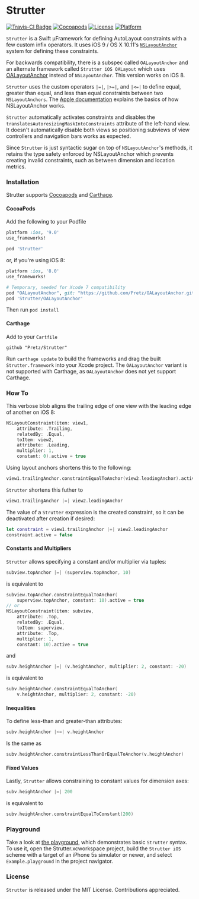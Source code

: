 # Strutter
[![Travis-CI Badge](https://travis-ci.org/Pretz/Strutter.svg?branch=master)](https://travis-ci.org/Pretz/Strutter)
[![Cocoapods](https://img.shields.io/cocoapods/v/Strutter.svg?style=flat)](http://cocoapods.org/pods/Strutter)
[![License](https://img.shields.io/cocoapods/l/Strutter.svg?style=flat)](https://github.com/Pretz/Strutter/blob/master/LICENSE)
[![Platform](https://img.shields.io/cocoapods/p/Strutter.svg?style=flat)](http://cocoapods.org/pods/Strutter)

`Strutter` is a Swift µFramework for defining AutoLayout constraints with a few custom infix operators. It uses iOS 9 / OS X 10.11's [`NSLayoutAnchor`][anchor] system for defining these constraints. 

For backwards compatibility, there is a subspec called `OALayoutAnchor` and an alternate framework called `Strutter iOS OALayout` which uses [OALayoutAnchor](https://github.com/oarrabi/OALayoutAnchor) instead of `NSLayoutAnchor`. This version works on iOS 8.

`Strutter` uses the custom operators `|=|`,  `|>=|`, and `|<=|` to define equal, greater than equal, and less than equal constraints between two `NSLayoutAnchors`. The [Apple documentation][anchor] explains the basics of how NSLayoutAnchor works.

`Strutter` automatically activates constraints and disables the `translatesAutoresizingMaskIntoConstraints` attribute of the left-hand view. It doesn't automatically disable both views so positioning subviews of view controllers and navigation bars works as expected.

Since `Strutter` is just syntactic sugar on top of `NSLayoutAnchor`'s methods, it retains the type safety enforced by NSLayoutAnchor which prevents creating invalid constraints, such as between dimension and location metrics.

### Installation

Strutter supports [Cocoapods](https://cocoapods.org) and [Carthage](https://github.com/Carthage/Carthage).

#### CocoaPods

Add the following to your Podfile
```ruby
platform :ios, '9.0'
use_frameworks!

pod 'Strutter'
```
or, if you're using iOS 8:
```ruby
platform :ios, '8.0'
use_frameworks!

# Temporary, needed for Xcode 7 compatibility
pod "OALayoutAnchor", git: "https://github.com/Pretz/OALayoutAnchor.git"
pod 'Strutter/OALayoutAnchor'
```

Then run `pod install`

#### Carthage

Add to your `Cartfile`
```
github "Pretz/Strutter"
```

Run `carthage update` to build the frameworks and drag the built `Strutter.framework` into your Xcode project. The `OALayoutAnchor` variant is not supported with Carthage, as `OALayoutAnchor` does not yet support Carthage.

### How To

This verbose blob aligns the trailing edge of one view with the leading edge of another on iOS 8:

```swift
NSLayoutConstraint(item: view1,
    attribute: .Trailing,
    relatedBy: .Equal,
    toItem: view2,
    attribute: .Leading,
    multiplier: 1,
    constant: 0).active = true
```

Using layout anchors shortens this to the following:

```swift
view1.trailingAnchor.constraintEqualToAnchor(view2.leadingAnchor).active = true
```

`Strutter` shortens this futher to
```swift
view1.trailingAnchor |=| view2.leadingAnchor
```

The value of a `Strutter` expression is the created constraint, so it can be deactivated after creation if desired:
```swift
let constraint = view1.trailingAnchor |=| view2.leadingAnchor
constraint.active = false
```

#### Constants and Multipliers

`Strutter` allows specifying a constant and/or multiplier via tuples:
```swift
subview.topAnchor |=| (superview.topAnchor, 10)
```
is equivalent to
```swift
subview.topAnchor.constraintEqualToAnchor(
    superview.topAnchor, constant: 10).active = true
// or
NSLayoutConstraint(item: subview, 
    attribute: .Top, 
    relatedBy: .Equal, 
    toItem: superview, 
    attribute: .Top, 
    multiplier: 1, 
    constant: 10).active = true
```

and

```swift
subv.heightAnchor |=| (v.heightAnchor, multiplier: 2, constant: -20)
```
is equivalent to
```swift
subv.heightAnchor.constraintEqualToAnchor(
    v.heightAnchor, multiplier: 2, constant: -20)
```

#### Inequalities

To define less-than and greater-than attributes:
```swift
subv.heightAnchor |<=| v.heightAnchor
```
Is the same as
```swift
subv.heightAnchor.constraintLessThanOrEqualToAnchor(v.heightAnchor)
```

#### Fixed Values

Lastly, `Strutter` allows constraining to constant values for dimension axes:
```swift
subv.heightAnchor |=| 200
```
is equivalent to
```swift
subv.heightAnchor.constraintEqualToConstant(200)
```

[anchor]: https://developer.apple.com/library/prerelease/mac/documentation/AppKit/Reference/NSLayoutAnchor_ClassReference/index.html
[oalayoutanchor]: https://github.com/oarrabi/OALayoutAnchor

### Playground

Take a look at [the playground](https://github.com/Pretz/Strutter/blob/master/Example.playground/Contents.swift), which demonstrates basic `Strutter` syntax. To use it, open the Strutter.xcworkspace project, build the `Strutter iOS` scheme with a target of an iPhone 5s simulator or newer, and select `Example.playground` in the project navigator.

### License

`Strutter` is released under the MIT License. Contributions appreciated.